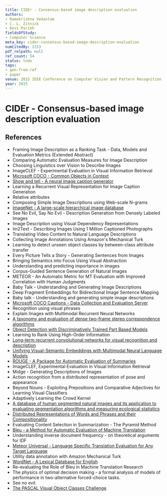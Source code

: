 ```yaml
---
title: CIDEr - Consensus-based image description evaluation
authors:
- Ramakrishna Vedantam
- C. L. Zitnick
- Devi Parikh
fieldsOfStudy:
- Computer Science
meta_key: cider-consensus-based-image-description-evaluation
numCitedBy: 2153
pdf_relpath: null
ref_count: 54
status: todo
tags:
- gen-from-ref
- paper
venue: 2015 IEEE Conference on Computer Vision and Pattern Recognition (CVPR)
year: 2015
---
```


# CIDEr - Consensus-based image description evaluation

## References

- Framing Image Description as a Ranking Task - Data, Models and Evaluation Metrics (Extended Abstract)
- Comparing Automatic Evaluation Measures for Image Description
- Choosing Linguistics over Vision to Describe Images
- ImageCLEF - Experimental Evaluation in Visual Information Retrieval
- [Microsoft COCO - Common Objects in Context](./microsoft-coco-common-objects-in-context.md)
- [Show and tell - A neural image caption generator](./show-and-tell-a-neural-image-caption-generator.md)
- Learning a Recurrent Visual Representation for Image Caption Generation
- Relative attributes
- Composing Simple Image Descriptions using Web-scale N-grams
- [ImageNet - A large-scale hierarchical image database](./imagenet-a-large-scale-hierarchical-image-database.md)
- See No Evil, Say No Evil - Description Generation from Densely Labeled Images
- Image Description using Visual Dependency Representations
- Im2Text - Describing Images Using 1 Million Captioned Photographs
- Translating Video Content to Natural Language Descriptions
- Collecting Image Annotations Using Amazon's Mechanical Turk
- Learning to detect unseen object classes by between-class attribute transfer
- Every Picture Tells a Story - Generating Sentences from Images
- Bringing Semantics into Focus Using Visual Abstraction
- Understanding and predicting importance in images
- Corpus-Guided Sentence Generation of Natural Images
- METEOR - An Automatic Metric for MT Evaluation with Improved Correlation with Human Judgments
- Baby Talk - Understanding and Generating Image Descriptions
- Deep Fragment Embeddings for Bidirectional Image Sentence Mapping
- Baby talk - Understanding and generating simple image descriptions
- [Microsoft COCO Captions - Data Collection and Evaluation Server](./microsoft-coco-captions-data-collection-and-evaluation-server.md)
- Recognition using visual phrases
- Explain Images with Multimodal Recurrent Neural Networks
- [A taxonomy and evaluation of dense two-frame stereo correspondence algorithms](./a-taxonomy-and-evaluation-of-dense-two-frame-stereo-correspondence-algorithms.md)
- [Object Detection with Discriminatively Trained Part Based Models](./object-detection-with-discriminatively-trained-part-based-models.md)
- Learning to Rank Using High-Order Information
- [Long-term recurrent convolutional networks for visual recognition and description](./long-term-recurrent-convolutional-networks-for-visual-recognition-and-description.md)
- [Unifying Visual-Semantic Embeddings with Multimodal Neural Language Models](./unifying-visual-semantic-embeddings-with-multimodal-neural-language-models.md)
- [ROUGE - A Package for Automatic Evaluation of Summaries](./rouge-a-package-for-automatic-evaluation-of-summaries.md)
- ImageCLEF, Experimental Evaluation in Visual Information Retrieval
- Midge - Generating Descriptions of Images
- Action recognition from a distributed representation of pose and appearance
- Beyond Nouns - Exploiting Prepositions and Comparative Adjectives for Learning Visual Classifiers
- Adaptively Learning the Crowd Kernel
- [A database of human segmented natural images and its application to evaluating segmentation algorithms and measuring ecological statistics](./a-database-of-human-segmented-natural-images-and-its-application-to-evaluating-segmentation-algorithms-and-measuring-ecological-statistics.md)
- [Distributed Representations of Words and Phrases and their Compositionality](./distributed-representations-of-words-and-phrases-and-their-compositionality.md)
- Evaluating Content Selection in Summarization - The Pyramid Method
- [Bleu - a Method for Automatic Evaluation of Machine Translation](./bleu-a-method-for-automatic-evaluation-of-machine-translation.md)
- Understanding inverse document frequency - on theoretical arguments for IDF
- [Meteor Universal - Language Specific Translation Evaluation for Any Target Language](./meteor-universal-language-specific-translation-evaluation-for-any-target-language.md)
- Utility data annotation with Amazon Mechanical Turk
- [WordNet - A Lexical Database for English](./wordnet-a-lexical-database-for-english.md)
- Re-evaluating the Role of Bleu in Machine Translation Research
- The physics of optimal decision making - a formal analysis of models of performance in two-alternative forced-choice tasks.
- See no evil.
- [The PASCAL Visual Object Classes Challenge](./the-pascal-visual-object-classes-challenge.md)
